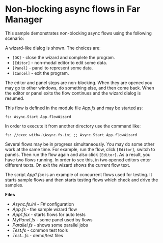# Non-blocking async flows in Far Manager

This sample demonstrates non-blocking async flows using the following scenario:

A wizard-like dialog is shown. The choices are:

- `[OK]` - close the wizard and complete the program.
- `[Editor]` - non-modal editor to edit some data.
- `[Panel]` - panel to represent some data.
- `[Cancel]` - exit the program.

The editor and panel steps are non-blocking. When they are opened you may go to
other windows, do something else, and then come back. When the editor or panel
exits the flow continues and the wizard dialog is resumed.

This flow is defined in the module file *App.fs* and may be started as:

    fs: Async.Start App.flowWizard

In order to execute it from another directory use the command like:

    fs: //exec with=.\Async.fs.ini ;; Async.Start App.flowWizard

Several flows may be in progress simultaneously. You may do some other work at
the same time. For example, run the flow, click `[Editor]`, switch to panels.
Then run the flow again and also click `[Editor]`. As a result, you have two
flows running. In order to see this, in two opened editors enter different
texts. On exit the wizard shows the current flow text.

The script *App1.fsx* is an example of concurrent flows used for testing. It
starts sample flows and then starts testing flows which check and drive the
samples.

**Files**

- *Async.fs.ini* - F# configuration
- *App.fs* - the sample wizard flow
- *App1.fsx* - starts flows for auto tests
- *MyPanel.fs* - some panel used by flows
- *Parallel.fs* - shows some parallel jobs
- *Test.fs* - common test tools
- *Test...fs* - demo/test files
